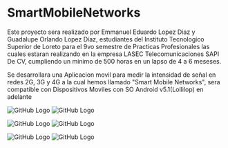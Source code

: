 # SmartMobileNetworks

Este proyecto sera realizado por Emmanuel Eduardo Lopez Diaz y Guadalupe Orlando Lopez Diaz, estudiantes del Instituto Tecnologico 
Superior de Loreto para el 9vo semestre de Practicas Profesionales las cuales estaran realizando en la empresa LASEC Telecomunicaciones SAPI De CV, cumpliendo un minimo de 500 horas en un lapso de 4 a 6 meseses.

Se desarrollara una Aplicacion movil para medir la intensidad de señal en redes 2G, 3G y 4G a la cual hemos llamado 
"Smart Mobile Networks", sera compatible con Dispositivos Moviles con SO Android v5.1(Lollilop) en adelante


![GitHub Logo](https://raw.githubusercontent.com/Plasmma/SmartMobileNetworks/master/1.jpeg?token=AJMY7YO6UTEUJEPRMUQJNSK75FENM)
![GitHub Logo](https://raw.githubusercontent.com/Plasmma/SmartMobileNetworks/master/2.jpeg?token=AJMY7YIL2S5WM47HZUMUJRS75FER6)
  
![GitHub Logo](https://raw.githubusercontent.com/Plasmma/SmartMobileNetworks/master/3.jpeg?token=AJMY7YLR3DRBZNB53TDSSH275FEUS)
![GitHub Logo](https://raw.githubusercontent.com/Plasmma/SmartMobileNetworks/master/5.jpeg?token=AJMY7YNVIILG3NBXBCQAKN275FEWU)

![GitHub Logo](https://raw.githubusercontent.com/Plasmma/SmartMobileNetworks/master/6.jpeg?token=AJMY7YIIW35HWPK77S4EROK75FEYK)
![GitHub Logo](https://raw.githubusercontent.com/Plasmma/SmartMobileNetworks/master/7.jpeg?token=AJMY7YJESIW7CV327F7VSHS75FEZK)
